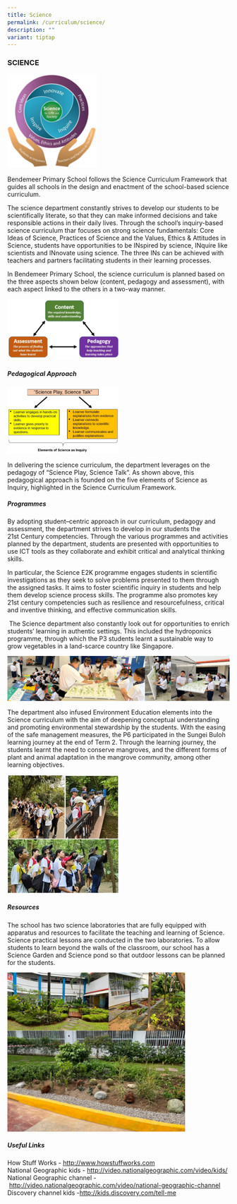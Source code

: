 ```yaml
---
title: Science
permalink: /curriculum/science/
description: ""
variant: tiptap
---
```

<h3>SCIENCE</h3>
<div class="isomer-image-wrapper">
<img style="width: 40%;" height="auto" width="100%" alt="" src="/images/science.png">
</div>
<p>Bendemeer Primary School follows the Science Curriculum Framework that
guides all schools in the design and enactment of the school-based science
curriculum.</p>
<p>The science department constantly strives to develop our students to be
scientifically literate, so that they can make informed decisions and take
responsible actions in their daily lives. Through the school’s inquiry-based
science curriculum thar focuses on strong science fundamentals: Core Ideas
of Science, Practices of Science and the Values, Ethics &amp; Attitudes
in Science, students have opportunities to be INspired by science, INquire
like scientists and INnovate using science. The three INs can be achieved
with teachers and partners facilitating students in their learning processes.</p>
<p>In Bendemeer Primary School, the science curriculum is planned based on
the three aspects shown below (content, pedagogy and assessment), with
each aspect linked to the others in a two-way manner.</p>
<div class="isomer-image-wrapper">
<img style="width:50%" height="auto" width="100%" src="/images/2%20(11).jpg">
</div>
<h5>Pedagogical Approach</h5>
<div class="isomer-image-wrapper">
<img style="width:50%" height="auto" width="100%" src="/images/3%20(8).jpg">
</div>
<p>In delivering the science curriculum, the department leverages on the
pedagogy of “Science Play, Science Talk”. As shown above, this pedagogical
approach is founded on the five elements of Science as Inquiry, highlighted
in the Science Curriculum Framework.</p>
<h5>Programmes</h5>
<p>By adopting student–centric approach in our curriculum, pedagogy and assessment,
the department strives to develop in our students the 21st&nbsp;Century
competencies. Through the various programmes and activities planned by
the department, students are presented with opportunities to use ICT tools
as they collaborate and exhibit critical and analytical thinking skills.
&nbsp;</p>
<p>In particular, the Science E2K programme engages students in scientific
investigations as they seek to solve problems presented to them through
the assigned tasks. It aims to foster scientific inquiry in students and
help them develop science process skills. The programme also promotes key
21st century competencies such as resilience and resourcefulness, critical
and inventive thinking, and effective communication skills.</p>
<p>&nbsp;The Science department also constantly look out for opportunities
to enrich students’ learning in authentic settings. This included the hydroponics
programme, through which the P3 students learnt a sustainable way to grow
vegetables in a land-scarce country like Singapore.</p>
<p></p>
<div class="isomer-image-wrapper">
<img style="width: 100%" height="auto" width="100%" alt="" src="/images/new_pic.jpg">
</div>
<p>The department also infused Environment Education elements into the Science
curriculum with the aim of deepening conceptual understanding and promoting
environmental stewardship by the students. With the easing of the safe
management measures, the P6 participated in the Sungei Buloh learning journey
at the end of Term 2. Through the learning journey, the students learnt
the need to conserve mangroves, and the different forms of plant and animal
adaptation in the mangrove community, among other learning objectives.</p>
<p></p>
<div class="isomer-image-wrapper">
<img style="width: 50%;" height="auto" width="100%" alt="" src="/images/science_LJ.jpg">
</div>
<h5>Resources</h5>
<p>The school has two science laboratories that are fully equipped with apparatus
and resources to facilitate the teaching and learning of Science. Science
practical lessons are conducted in the two laboratories.&nbsp;To allow
students to learn beyond the walls of the classroom, our school has&nbsp;a
Science Garden and Science pond so that outdoor lessons can be planned
for the students.</p>
<p></p>
<div class="isomer-image-wrapper">
<img style="width: 80%;" height="auto" width="100%" alt="" src="/images/Science_pond_garden.jpg">
</div>
<h5>Useful Links</h5>
<p>How Stuff Works -&nbsp;<a href="http://www.howstuffworks.com/" rel="noopener noreferrer nofollow" target="_blank">http://www.howstuffworks.com</a> 
<br>National Geographic kids -&nbsp;<a href="http://video.nationalgeographic.com/video/kids/" rel="noopener noreferrer nofollow" target="_blank">http://video.nationalgeographic.com/video/kids/</a> 
<br>National Geographic channel -&nbsp;<a href="http://video.nationalgeographic.com/video/national-geographic-channel" rel="noopener noreferrer nofollow" target="_blank">http://video.nationalgeographic.com/video/national-geographic-channel</a> 
<br>Discovery channel kids -<a href="http://kids.discovery.com/tell-me" rel="noopener noreferrer nofollow" target="_blank">http://kids.discovery.com/tell-me</a>
</p>